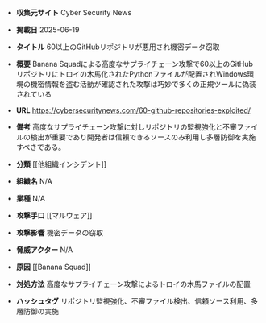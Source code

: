 - **収集元サイト**
Cyber Security News

- **掲載日**
2025-06-19

- **タイトル**
60以上のGitHubリポジトリが悪用され機密データ窃取

- **概要**
Banana Squadによる高度なサプライチェーン攻撃で60以上のGitHubリポジトリにトロイの木馬化されたPythonファイルが配置されWindows環境の機密情報を盗む活動が確認された攻撃は巧妙で多くの正規ツールに偽装されている

- **URL**
https://cybersecuritynews.com/60-github-repositories-exploited/

- **備考**
高度なサプライチェーン攻撃に対しリポジトリの監視強化と不審ファイルの検出が重要であり開発者は信頼できるソースのみ利用し多層防御を実施すべきである。

- **分類**
[[他組織インシデント]]

- **組織名**
N/A

- **業種**
N/A

- **攻撃手口**
[[マルウェア]]

- **攻撃影響**
機密データの窃取

- **脅威アクター**
N/A

- **原因**
[[Banana Squad]]

- **対処方法**
高度なサプライチェーン攻撃によるトロイの木馬ファイルの配置

- **ハッシュタグ**
リポジトリ監視強化、不審ファイル検出、信頼ソース利用、多層防御の実施
